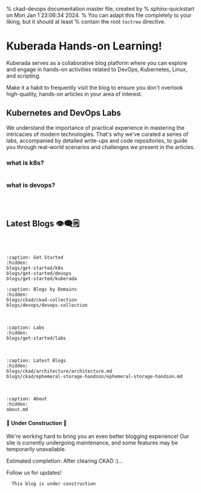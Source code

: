 % ckad-devops documentation master file, created by
% sphinx-quickstart on Mon Jan  1 23:06:34 2024.
% You can adapt this file completely to your liking, but it should at least
% contain the root `toctree` directive.

# Kuberada Hands-on Learning!

Kuberada serves as a collaborative blog platform where you can explore and engage in hands-on activities related to DevOps, Kubernetes, Linux, and scripting. 

Make it a habit to frequently visit the blog to ensure you don't overlook high-quality, hands-on articles in your area of interest.


## Kubernetes and DevOps Labs

We understand the importance of practical experience in mastering the intricacies of modern technologies. That's why we've curated a series of labs, accompanied by detailed write-ups and code repositories, to guide you through real-world scenarios and challenges we present in the articles.


### what is k8s?

```{include} blogs/snippets/what-is-k8s.md
```


### what is devops?

```{include} blogs/snippets/what-is-devops.md
```


</br>

## Latest Blogs 👁‍🗨🗒

</br>

```{include} blogs/ckad/ckad-collection.md
```

<!-- {ref}`devops` -->



```{toctree}
:caption: Get Started
:hidden:
blogs/get-started/k8s
blogs/get-started/devops
blogs/get-started/kuberada

```

```{toctree}
:caption: Blogs by Domains
:hidden:
blogs/ckad/ckad-collection
blogs/devops/devops-collection
```

</br>

```{toctree}
:caption: Labs
:hidden:
blogs/get-started/labs
```

</br>


```{toctree}
:caption: Latest Blogs
:hidden:
blogs/ckad/architecture/architecture.md
blogs/ckad/ephemeral-storage-handson/ephemeral-storage-handson.md
```

<!-- </br>

```{toctree}
:hidden:
blogs/authors/gulcan.md
``` -->


</br>

```{toctree}
:caption: About
:hidden:
about.md

```

#### 🚧 **Under Construction** 🚧

We're working hard to bring you an even better blogging experience! Our site is currently undergoing maintenance, and some features may be temporarily unavailable.

Estimated completion: After clearing CKAD :)...

Follow us for updates!

```{admonition} warning ⚠
  This blog is under construction
```
